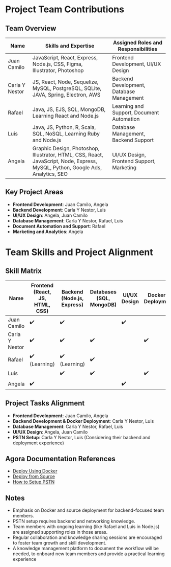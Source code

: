 # Project Team Contributions

## Team Overview

| Name            | Skills and Expertise               | Assigned Roles and Responsibilities          |
|-----------------|------------------------------------|----------------------------------------------|
| Juan Camilo     | JavaScript, React, Express, Node.js, CSS, Figma, Illustrator, Photoshop | Frontend Development, UI/UX Design           |
| Carla Y Nestor  | JS, React, Node, Sequelize, MySQL, PostgreSQL, SQLite, JAVA, Spring, Electron, AWS | Backend Development, Database Management     |
| Rafael          | Java, JS, EJS, SQL, MongoDB, Learning React and Node.js | Learning and Support, Document Automation    |
| Luis            | Java, JS, Python, R, Scala, SQL, NoSQL, Learning Ruby and Node.js | Database Management, Backend Support         |
| Angela          | Graphic Design, Photoshop, Illustrator, HTML, CSS, React, JavaScript, Node, Express, MySQL, Python, Google Ads, Analytics, SEO | UI/UX Design, Frontend Support, Marketing    |

## Key Project Areas

- **Frontend Development**: Juan Camilo, Angela
- **Backend Development**: Carla Y Nestor, Luis
- **UI/UX Design**: Angela, Juan Camilo
- **Database Management**: Carla Y Nestor, Rafael, Luis
- **Document Automation and Support**: Rafael
- **Marketing and Analytics**: Angela

# Team Skills and Project Alignment

## Skill Matrix

| Name            | Frontend (React, JS, HTML, CSS) | Backend (Node.js, Express) | Databases (SQL, MongoDB) | UI/UX Design | Docker & Deployment | PSTN Setup |
|-----------------|---------------------------------|----------------------------|--------------------------|--------------|---------------------|------------|
| Juan Camilo     | ✔️                               | ✔️                          |                          | ✔️           |                     |            |
| Carla Y Nestor  | ✔️                               | ✔️                          | ✔️                       |              | ✔️                  |            |
| Rafael          | ✔️ (Learning)                   | ✔️ (Learning)               | ✔️                       |              |                     |            |
| Luis            |                                 | ✔️                          | ✔️                       |              | ✔️                  |            |
| Angela          | ✔️                               |                             |                          | ✔️           |                     |            |

## Project Tasks Alignment

- **Frontend Development**: Juan Camilo, Angela
- **Backend Development & Docker Deployment**: Carla Y Nestor, Luis
- **Database Management**: Carla Y Nestor, Rafael, Luis
- **UI/UX Design**: Angela, Juan Camilo
- **PSTN Setup**: Carla Y Nestor, Luis (Considering their backend and deployment experience)

## Agora Documentation References

- [Deploy Using Docker](https://appbuilder-docs.agora.io/turn-key/guides/Backend/Deploy-Using-Docker)
- [Deploy from Source](https://appbuilder-docs.agora.io/turn-key/guides/Backend/Deploy-from-Source)
- [How to Setup PSTN](https://appbuilder-docs.agora.io/turn-key/guides/Backend/How-to-Setup-PSTN)

## Notes
- Emphasis on Docker and source deployment for backend-focused team members.
- PSTN setup requires backend and networking knowledge.
- Team members with ongoing learning (like Rafael and Luis in Node.js) are assigned supporting roles in those areas.
- Regular collaboration and knowledge sharing sessions are encouraged to foster team growth and skill development.
- A knowledge management platform to document the workflow will be needed, to onboard new team members and provide
  a practical learning experience
